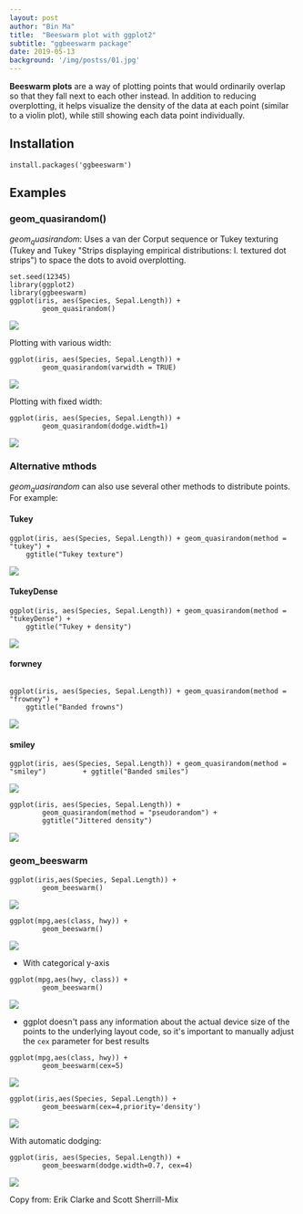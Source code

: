 ```yaml
---
layout: post
author: "Bin Ma"
title:  "Beeswarm plot with ggplot2"
subtitle: "ggbeeswarm package"
date: 2019-05-13  
background: '/img/postss/01.jpg'
---
```


**Beeswarm plots** are a way of plotting points that would ordinarily overlap so that they fall next to each other instead. In addition to reducing overplotting, it helps visualize the density of the data at each point (similar to a violin plot), while still showing each data point individually.

## Installation

```
install.packages('ggbeeswarm')
```



## Examples

### geom_quasirandom()

$geom_quasirandom$: Uses a van der Corput sequence or Tukey texturing (Tukey and Tukey "Strips displaying empirical distributions: I. textured dot strips") to space the dots to avoid overplotting.

```{r, fig.path="bee/"}
set.seed(12345)
library(ggplot2)
library(ggbeeswarm)
ggplot(iris, aes(Species, Sepal.Length)) + 
        geom_quasirandom()
```
![](http://microbma.github.io/img/posts/bee/unnamed-chunk-1-1.png)

Plotting with various width:

```{r, fig.path="bee/"}
ggplot(iris, aes(Species, Sepal.Length)) + 
        geom_quasirandom(varwidth = TRUE)
```
![](http://microbma.github.io/img/posts/bee/unnamed-chunk-2-1.png)

Plotting with fixed width:

```{r, fig.path="bee/"}
ggplot(iris, aes(Species, Sepal.Length)) + 
        geom_quasirandom(dodge.width=1)
```

![](http://microbma.github.io/img/posts/bee/unnamed-chunk-3-1.png)

### Alternative mthods

$geom_quasirandom$ can also use several other methods to distribute points. For example:

#### Tukey

```{r, fig.path="bee/"}
ggplot(iris, aes(Species, Sepal.Length)) + geom_quasirandom(method = "tukey") + 
    ggtitle("Tukey texture")
```

![](http://microbma.github.io/img/posts/bee/unnamed-chunk-4-1.png)


#### TukeyDense

```{r, fig.path="bee/"}
ggplot(iris, aes(Species, Sepal.Length)) + geom_quasirandom(method = "tukeyDense") + 
    ggtitle("Tukey + density")
```

![](http://microbma.github.io/img/posts/bee/unnamed-chunk-5-1.png)



#### forwney

```{r, fig.path="bee/"}

ggplot(iris, aes(Species, Sepal.Length)) + geom_quasirandom(method = "frowney") + 
    ggtitle("Banded frowns")
```

![](http://microbma.github.io/img/posts/bee/unnamed-chunk-6-1.png)


#### smiley

```{r, fig.path="bee/"}
ggplot(iris, aes(Species, Sepal.Length)) + geom_quasirandom(method = "smiley")         + ggtitle("Banded smiles")

```

![](http://microbma.github.io/img/posts/bee/unnamed-chunk-7-1.png)


```{r, fig.path="bee/"}
ggplot(iris, aes(Species, Sepal.Length)) +
        geom_quasirandom(method = "pseudorandom") + 
        ggtitle("Jittered density")
```


![](http://microbma.github.io/img/posts/bee/unnamed-chunk-8-1.png)

### geom_beeswarm

```{r, fig.path="bee/"}
ggplot(iris,aes(Species, Sepal.Length)) + 
        geom_beeswarm()
```

![](http://microbma.github.io/img/posts/bee/unnamed-chunk-9-1.png)


```{r, fig.path="bee/"}
ggplot(mpg,aes(class, hwy)) + 
        geom_beeswarm()
```

![](http://microbma.github.io/img/posts/bee/unnamed-chunk-10-1.png)


- With categorical y-axis

```{r, fig.path="bee/"}
ggplot(mpg,aes(hwy, class)) + 
        geom_beeswarm()
```

![](http://microbma.github.io/img/posts/bee/unnamed-chunk-11-1.png)


- ggplot doesn't pass any information about the actual device size of the points to the underlying layout code, so it's important to manually adjust the `cex` parameter for best results

```{r, fig.path="bee/"}
ggplot(mpg,aes(class, hwy)) + 
        geom_beeswarm(cex=5)
```

![](http://microbma.github.io/img/posts/bee/unnamed-chunk-12-1.png)


```{r, fig.path="bee/"}
ggplot(iris,aes(Species, Sepal.Length)) +       
        geom_beeswarm(cex=4,priority='density')
```

![](http://microbma.github.io/img/posts/bee/unnamed-chunk-13-1.png)



With automatic dodging:

```{r, fig.path="bee/"}
ggplot(iris, aes(Species, Sepal.Length)) + 
        geom_beeswarm(dodge.width=0.7, cex=4)
```

![](http://microbma.github.io/img/posts/bee/unnamed-chunk-14-1.png)


Copy from: Erik Clarke and Scott Sherrill-Mix